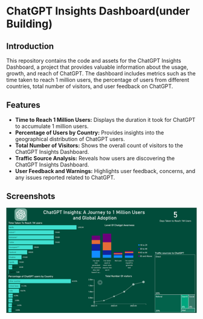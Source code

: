 # ChatGPT Insights Dashboard(under Building)

## Introduction

This repository contains the code and assets for the ChatGPT Insights Dashboard, a project that provides valuable information about the usage, growth, and reach of ChatGPT. The dashboard includes metrics such as the time taken to reach 1 million users, the percentage of users from different countries, total number of visitors, and user feedback on ChatGPT.

## Features

- **Time to Reach 1 Million Users:** Displays the duration it took for ChatGPT to accumulate 1 million users.
- **Percentage of Users by Country:** Provides insights into the geographical distribution of ChatGPT users.
- **Total Number of Visitors:** Shows the overall count of visitors to the ChatGPT Insights Dashboard.
- **Traffic Source Analysis:** Reveals how users are discovering the ChatGPT Insights Dashboard.
- **User Feedback and Warnings:** Highlights user feedback, concerns, and any issues reported related to ChatGPT.

## Screenshots

![Dashboard Screenshot](images/chatgpt_dashboard.png)


